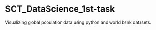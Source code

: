 # SCT_DataScience_1st-task
Visualizing global population data using python and world bank datasets.
